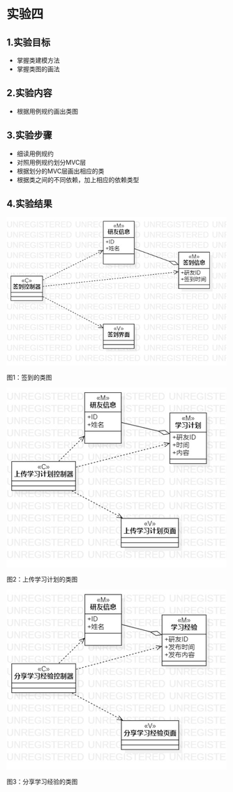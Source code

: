 # 实验四

## 1.实验目标

- 掌握类建模方法
- 掌握类图的画法

## 2.实验内容

- 根据用例规约画出类图

## 3.实验步骤

- 细读用例规约
- 对照用例规约划分MVC层
- 根据划分的MVC层画出相应的类
- 根据类之间的不同依赖，加上相应的依赖类型


## 4.实验结果

![UML类图1](./Lab04_ClassDiagram1.jpg)

图1：签到的类图

![UML类图2](./Lab04_ClassDiagram2.jpg)

图2：上传学习计划的类图

![UML类图3](./Lab04_ClassDiagram3.jpg)

图3：分享学习经验的类图